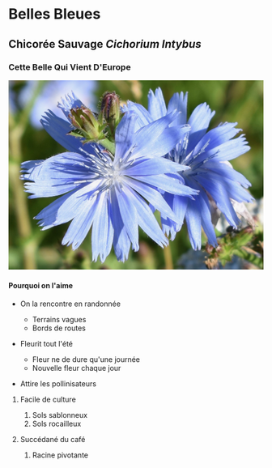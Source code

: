 # **Belles Bleues**

## **Chicorée Sauvage** _Cichorium Intybus_
### Cette Belle Qui Vient D'Europe

![Image](/images/DSC_0480.jpg)

#### Pourquoi on l'aime
* On la rencontre en randonnée
  * Terrains vagues
  * Bords de routes
  
* Fleurit tout l'été
  * Fleur ne de dure qu'une journée
  * Nouvelle fleur chaque jour
  
* Attire les pollinisateurs

1. Facile de culture
      1. Sols sablonneux
      2. Sols rocailleux 

2. Succédané du café 
   1. Racine pivotante
